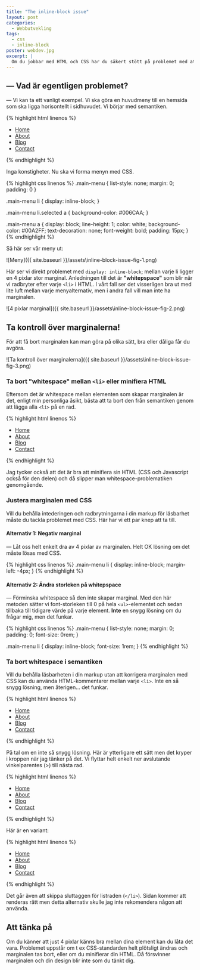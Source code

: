 ```yaml
---
title: "The inline-block issue"
layout: post
categories:
  - Webbutvekling
tags:
  - css
  - inline-block
poster: webdev.jpg
excerpt: |
  Om du jobbar med HTML och CSS har du säkert stött på problemet med att element med `display: inline-block` får en oftast oönskad marginal. Vad beror det på och hur löser man problemet?
---
```

## — Vad är egentligen problemet?

— Vi kan ta ett vanligt exempel. Vi ska göra en huvudmeny till en hemsida som ska ligga horisontellt i sidhuvudet. Vi börjar med semantiken.

{% highlight html linenos %}
<ul class="main-menu">
  <li class="selected"><a href=".">Home</a></li>
  <li><a href="about">About</a></li>
  <li><a href="blog">Blog</a></li>
  <li><a href="contact">Contact</a></li>
</ul>
{% endhighlight %}

Inga konstigheter. Nu ska vi forma menyn med CSS.

{% highlight css linenos %}
.main-menu {
  list-style: none;
  margin: 0;
  padding: 0
}

.main-menu li {
  display: inline-block;
}

.main-menu li.selected a {
  background-color: #006CAA;
}

.main-menu a {
  display: block;
  line-height: 1;
  color: white;
  background-color: #00A2FF;
  text-decoration: none;
  font-weight: bold;
  padding: 15px;
}
{% endhighlight %}

Så här ser vår meny ut:

![Meny]({{ site.baseurl }}/assets\inline-block-issue-fig-1.png)

Här ser vi direkt problemet med `display: inline-block`; mellan varje li ligger en 4 pixlar stor marginal. Anledningen till det är **"whitepspace"** som blir när vi radbryter efter varje `<li>` i HTML. I vårt fall ser det visserligen bra ut med lite luft mellan varje menyalternativ, men i andra fall vill man inte ha marginalen.

![4 pixlar marginal]({{ site.baseurl }}/assets\inline-block-issue-fig-2.png)

## Ta kontroll över marginalerna!

För att få bort marginalen kan man göra på olika sätt, bra eller dåliga får du avgöra.

![Ta kontroll över marginalerna]({{ site.baseurl }}/assets\inline-block-issue-fig-3.png)

### Ta bort "whitespace" mellan `<li>` eller minifiera HTML

Eftersom det är whitespace mellan elementen som skapar marginalen är det, enligt min personliga åsikt, bästa att ta bort den från semantiken genom att lägga alla `<li>` på en rad.

{% highlight html linenos %}
<ul class="main-menu">
  <li class="selected"><a href=".">Home</a></li><li><a href="about">About</a></li><li><a href="blog">Blog</a></li><li><a href="contact">Contact</a></li>
</ul>
{% endhighlight %}

Jag tycker också att det är bra att minifiera sin HTML (CSS och Javascript också för den delen) och då slipper man whitespace-problematiken genomgående.

### Justera marginalen med CSS

Vill du behålla intederingen och radbrytningarna i din markup för läsbarhet måste du tackla problemet med CSS. Här har vi ett par knep att ta till.

#### Alternativ 1: Negativ marginal

— Låt oss helt enkelt dra av 4 pixlar av marginalen. Helt OK lösning om det måste lösas med CSS.

{% highlight css linenos %}
.main-menu li {
  display: inline-block;
  margin-left: -4px;
}
{% endhighlight %}

#### Alternativ 2: Ändra storleken på whitepspace

— Förminska whitespace så den inte skapar marginal. Med den här metoden sätter vi font-storleken till 0 på hela `<ul>`-elementet och sedan tillbaka till tidigare värde på varje element. **Inte** en snygg lösning om du frågar mig, men det funkar.

{% highlight css linenos %}
.main-menu {
  list-style: none;
  margin: 0;
  padding: 0;
  font-size: 0rem;
}

.main-menu li {
  display: inline-block;
  font-size: 1rem;
}
{% endhighlight %}

### Ta bort whitespace i semantiken

Vill du behålla läsbarheten i din markup utan att korrigera marginalen med CSS kan du använda HTML-kommentarer mellan varje `<li>`. Inte en så snygg lösning, men återigen... det funkar.

{% highlight html linenos %}
<ul class="main-menu">
  <li class="selected"><a href=".">Home</a></li><!--
  --><li><a href="about">About</a></li><!--
  --><li><a href="blog">Blog</a></li><!--
  --><li><a href="contact">Contact</a></li>
</ul>
{% endhighlight %}

På tal om en inte så snygg lösning. Här är ytterligare ett sätt men det kryper i kroppen när jag tänker på det. Vi flyttar helt enkelt ner avslutande vinkelparentes (&gt;) till nästa rad.

{% highlight html linenos %}
<ul class="main-menu">
  <li class="selected"><a href=".">Home</a></li
  ><li><a href="about">About</a></li
  ><li><a href="blog">Blog</a></li
  ><li><a href="contact">Contact</a></li>
</ul>
{% endhighlight %}

Här är en variant:

{% highlight html linenos %}
<ul class="main-menu">
  <li class="selected">
    <a href=".">Home</a></li><li>
    <a href="about">About</a></li><li>
    <a href="blog">Blog</a></li><li>
    <a href="contact">Contact</a></li>
</ul>
{% endhighlight %}

Det går även att skippa sluttaggen för listraden (`</li>`). Sidan kommer att renderas rätt men detta alternativ skulle jag inte rekomendera någon att använda.

## Att tänka på

Om du känner att just 4 pixlar känns bra mellan dina element kan du låta det vara. Problemet uppstår om t ex CSS-standarden helt plötsligt ändras och marginalen tas bort, eller om du minifierar din HTML. Då försvinner marginalen och din design blir inte som du tänkt dig.
